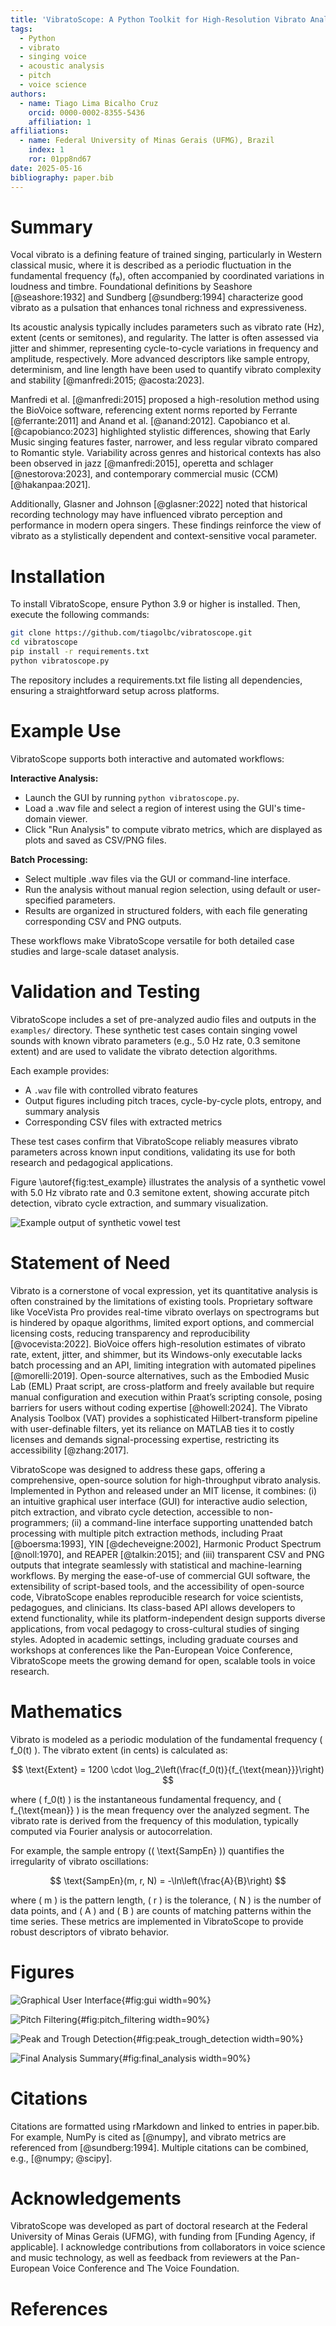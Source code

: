 ```yaml
---
title: 'VibratoScope: A Python Toolkit for High-Resolution Vibrato Analysis in Singing Voice'
tags:
  - Python
  - vibrato
  - singing voice
  - acoustic analysis
  - pitch
  - voice science
authors:
  - name: Tiago Lima Bicalho Cruz
    orcid: 0000-0002-8355-5436
    affiliation: 1
affiliations:
  - name: Federal University of Minas Gerais (UFMG), Brazil
    index: 1
    ror: 01pp8nd67
date: 2025-05-16
bibliography: paper.bib
---
```



# Summary

Vocal vibrato is a defining feature of trained singing, particularly in Western classical music, where it is described as a periodic fluctuation in the fundamental frequency (f₀), often accompanied by coordinated variations in loudness and timbre. Foundational definitions by Seashore [@seashore:1932] and Sundberg [@sundberg:1994] characterize good vibrato as a pulsation that enhances tonal richness and expressiveness.

Its acoustic analysis typically includes parameters such as vibrato rate (Hz), extent (cents or semitones), and regularity. The latter is often assessed via jitter and shimmer, representing cycle-to-cycle variations in frequency and amplitude, respectively. More advanced descriptors like sample entropy, determinism, and line length have been used to quantify vibrato complexity and stability [@manfredi:2015; @acosta:2023].

Manfredi et al. [@manfredi:2015] proposed a high-resolution method using the BioVoice software, referencing extent norms reported by Ferrante [@ferrante:2011] and Anand et al. [@anand:2012]. Capobianco et al. [@capobianco:2023] highlighted stylistic differences, showing that Early Music singing features faster, narrower, and less regular vibrato compared to Romantic style. Variability across genres and historical contexts has also been observed in jazz [@manfredi:2015], operetta and schlager [@nestorova:2023], and contemporary commercial music (CCM) [@hakanpaa:2021].

Additionally, Glasner and Johnson [@glasner:2022] noted that historical recording technology may have influenced vibrato perception and performance in modern opera singers. These findings reinforce the view of vibrato as a stylistically dependent and context-sensitive vocal parameter.


# Installation

To install VibratoScope, ensure Python 3.9 or higher is installed. Then, execute the following commands:

```bash
git clone https://github.com/tiagolbc/vibratoscope.git
cd vibratoscope
pip install -r requirements.txt
python vibratoscope.py
```

The repository includes a requirements.txt file listing all dependencies, ensuring a straightforward setup across platforms.

# Example Use

VibratoScope supports both interactive and automated workflows:

**Interactive Analysis:**

- Launch the GUI by running `python vibratoscope.py`.
- Load a .wav file and select a region of interest using the GUI's time-domain viewer.
- Click "Run Analysis" to compute vibrato metrics, which are displayed as plots and saved as CSV/PNG files.

**Batch Processing:**

- Select multiple .wav files via the GUI or command-line interface.
- Run the analysis without manual region selection, using default or user-specified parameters.
- Results are organized in structured folders, with each file generating corresponding CSV and PNG outputs.

These workflows make VibratoScope versatile for both detailed case studies and large-scale dataset analysis.

# Validation and Testing

VibratoScope includes a set of pre-analyzed audio files and outputs in the `examples/` directory. These synthetic test cases contain singing vowel sounds with known vibrato parameters (e.g., 5.0 Hz rate, 0.3 semitone extent) and are used to validate the vibrato detection algorithms.

Each example provides:
- A `.wav` file with controlled vibrato features
- Output figures including pitch traces, cycle-by-cycle plots, entropy, and summary analysis
- Corresponding CSV files with extracted metrics

These test cases confirm that VibratoScope reliably measures vibrato parameters across known input conditions, validating its use for both research and pedagogical applications.

Figure \autoref{fig:test_example} illustrates the analysis of a synthetic vowel with 5.0 Hz vibrato rate and 0.3 semitone extent, showing accurate pitch detection, vibrato cycle extraction, and summary visualization.

![Example output of synthetic vowel test](../examples/vowel%20i%20C5_5.0_0.3_0_0_987_final_analysis.png)

# Statement of Need

Vibrato is a cornerstone of vocal expression, yet its quantitative analysis is often constrained by the limitations of existing tools. Proprietary software like VoceVista Pro provides real-time vibrato overlays on spectrograms but is hindered by opaque algorithms, limited export options, and commercial licensing costs, reducing transparency and reproducibility [@vocevista:2022]. BioVoice offers high-resolution estimates of vibrato rate, extent, jitter, and shimmer, but its Windows-only executable lacks batch processing and an API, limiting integration with automated pipelines [@morelli:2019]. Open-source alternatives, such as the Embodied Music Lab (EML) Praat script, are cross-platform and freely available but require manual configuration and execution within Praat’s scripting console, posing barriers for users without coding expertise [@howell:2024]. The Vibrato Analysis Toolbox (VAT) provides a sophisticated Hilbert-transform pipeline with user-definable filters, yet its reliance on MATLAB ties it to costly licenses and demands signal-processing expertise, restricting its accessibility [@zhang:2017].

VibratoScope was designed to address these gaps, offering a comprehensive, open-source solution for high-throughput vibrato analysis. Implemented in Python and released under an MIT license, it combines: (i) an intuitive graphical user interface (GUI) for interactive audio selection, pitch extraction, and vibrato cycle detection, accessible to non-programmers; (ii) a command-line interface supporting unattended batch processing with multiple pitch extraction methods, including Praat [@boersma:1993], YIN [@decheveigne:2002], Harmonic Product Spectrum [@noll:1970], and REAPER [@talkin:2015]; and (iii) transparent CSV and PNG outputs that integrate seamlessly with statistical and machine-learning workflows. By merging the ease-of-use of commercial GUI software, the extensibility of script-based tools, and the accessibility of open-source code, VibratoScope enables reproducible research for voice scientists, pedagogues, and clinicians. Its class-based API allows developers to extend functionality, while its platform-independent design supports diverse applications, from vocal pedagogy to cross-cultural studies of singing styles. Adopted in academic settings, including graduate courses and workshops at conferences like the Pan-European Voice Conference, VibratoScope meets the growing demand for open, scalable tools in voice research.

# Mathematics

Vibrato is modeled as a periodic modulation of the fundamental frequency ( f_0(t) ). The vibrato extent (in cents) is calculated as:

$$
\text{Extent} = 1200 \cdot \log_2\left(\frac{f_0(t)}{f_{\text{mean}}}\right)
$$

where ( f_0(t) ) is the instantaneous fundamental frequency, and ( f_{\text{mean}} ) is the mean frequency over the analyzed segment. The vibrato rate is derived from the frequency of this modulation, typically computed via Fourier analysis or autocorrelation.

For example, the sample entropy (( \text{SampEn} )) quantifies the irregularity of vibrato oscillations:

$$
\text{SampEn}(m, r, N) = -\ln\left(\frac{A}{B}\right)
$$

where ( m ) is the pattern length, ( r ) is the tolerance, ( N ) is the number of data points, and ( A ) and ( B ) are counts of matching patterns within the time series. These metrics are implemented in VibratoScope to provide robust descriptors of vibrato behavior.

# Figures

![Graphical User Interface](../figures/gui.png){#fig:gui width=90%}

![Pitch Filtering](../figures/pitch_filtering.png){#fig:pitch_filtering width=90%}

![Peak and Trough Detection](../figures/peak_trough_detection.png){#fig:peak_trough_detection width=90%}

![Final Analysis Summary](../figures/final_analysis.png){#fig:final_analysis width=90%}

# Citations

Citations are formatted using rMarkdown and linked to entries in paper.bib. For example, NumPy is cited as [@numpy], and vibrato metrics are referenced from [@sundberg:1994]. Multiple citations can be combined, e.g., [@numpy; @scipy].

# Acknowledgements

VibratoScope was developed as part of doctoral research at the Federal University of Minas Gerais (UFMG), with funding from [Funding Agency, if applicable]. I acknowledge contributions from collaborators in voice science and music technology, as well as feedback from reviewers at the Pan-European Voice Conference and The Voice Foundation.

# References

